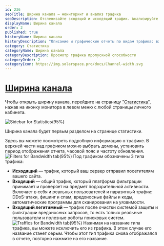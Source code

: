 ```yaml
---
id: 236
seoTitle: Ширина канала — мониторинг и анализ трафика
seoDescription: Отслеживайте входящий и исходящий трафик. Анализируйте графические отчеты для оптимизации работы вашего ресурса
displayName: Ширина канала
order: 2
published: true
historyName: Ширина канала
historyDescription: "Описание и графические отчеты по видам трафика: входящий, входящий легитимный, исходящий и тарифицируемый"
category: Статистика
categoryName: Ширина канала
categoryDescription: Просмотр графика пропускной способности
categoryOrder: 2
categoryIcon: https://img.solarspace.pro/docs/Channel-width.svg
---
```


# [Ширина канала](bandwidth)

Чтобы открыть ширину канала, перейдите на страницу ["Статистика"]([235]), нажав на иконку монитора в левом меню с любой страницы личного кабинета.

![Sidebar for Statistics(95%)](https://img.solarspace.pro/docs/on-prem/Resources/statistics-full.png "Боковое меню раздела 'Статистика'")

Ширина канала будет первым разделом на странице статистики.

Здесь вы можете посмотреть подробную информацию о трафике. В верхней части над графиком можно выбрать домены, установить период отображения отчета, часовой пояс и частоту обновления.
![Filters for Bandwidth tab(95%)](https://img.solarspace.pro/docs/on-prem/Resources/statistics-bandwidth-full.png "Фильтры ширины канала")
Под графиком обозначены 3 типа трафика:
- **Исходящий** — трафик, который ваш сервер отправил посетителям вашего сайта.
- **Входящий** — общий трафик, который платформа фильтрации принимает и проверяет на предмет подозрительной активности. Включает в себя и реальных пользователей и паразитный трафик: DDoS-атаки, фишинг и спам, вредоносные файлы и коды, автоматические программы для сканирования на уязвимости.
- **Входящий легитимный** — трафик после очистки системой защиты и фильтрации вредоносных запросов, то есть только реальные пользователи и полезные роботы поисковых систем.
![Traffics for Bandwidth tab(95%)](https://img.solarspace.pro/docs/on-prem/Resources/statistics-bandwidth-full-2.png "Трафики ширины канала")
Нажимая на название типа трафика, вы можете исключить его из графика. В этом случае его название станет серым. Чтобы этот тип трафика снова отображался в отчете, повторно нажмите на его название.
